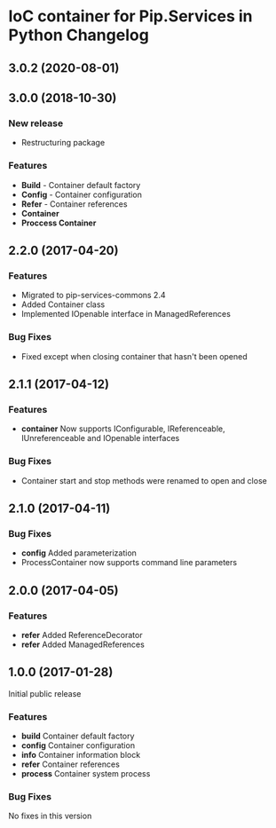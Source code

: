 # IoC container for Pip.Services in Python Changelog

## <a name="3.0.2"></a> 3.0.2 (2020-08-01)

## <a name="3.0.0"></a> 3.0.0 (2018-10-30)

### New release
* Restructuring package

### Features
- **Build** - Container default factory
- **Config** - Container configuration
- **Refer** - Container references
- **Container**
- **Proccess Container**

## <a name="2.2.0"></a> 2.2.0 (2017-04-20)

### Features
* Migrated to pip-services-commons 2.4
* Added Container class
* Implemented IOpenable interface in ManagedReferences

### Bug Fixes
* Fixed except when closing container that hasn't been opened

## <a name="2.1.1"></a> 2.1.1 (2017-04-12)

### Features
* **container** Now supports IConfigurable, IReferenceable, IUnreferenceable and IOpenable interfaces

### Bug Fixes
* Container start and stop methods were renamed to open and close

## <a name="2.1.0"></a> 2.1.0 (2017-04-11)

### Bug Fixes
* **config** Added parameterization
* ProcessContainer now supports command line parameters

## <a name="2.0.0"></a> 2.0.0 (2017-04-05)

### Features
* **refer** Added ReferenceDecorator
* **refer** Added ManagedReferences

## <a name="1.0.0"></a> 1.0.0 (2017-01-28)

Initial public release

### Features
* **build** Container default factory
* **config** Container configuration
* **info** Container information block
* **refer** Container references
* **process** Container system process

### Bug Fixes
No fixes in this version
